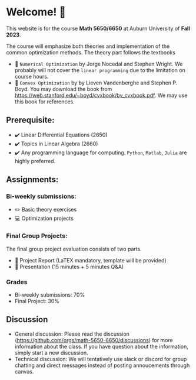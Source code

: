 # Welcome! 👋

This website is for the course **Math 5650/6650** at Auburn University of **Fall 2023**. 

The course will emphasize both theories and implementation of the common optimization methods. The theory part follows the textbooks

- :closed_book: ``Numerical Optimization`` by Jorge Nocedal and Stephen Wright. We probably will not cover the ``linear programming`` due to the limitation on course hours.  
- :closed_book: ``Convex Optimization`` by by Lieven Vandenberghe and Stephen P. Boyd. You may download the book from https://web.stanford.edu/~boyd/cvxbook/bv_cvxbook.pdf. We may use this book for references. 

## Prerequisite: 

- :heavy_check_mark: Linear Differential Equations (2650)
- :heavy_check_mark: Topics in Linear Algebra (2660)
- :heavy_check_mark: Any programming language for computing. ``Python``, ``Matlab``, ``Julia`` are highly preferred. 

## Assignments:

### Bi-weekly submissions: 

- :pencil2: Basic theory exercises 
- :computer: Optimization projects 

### Final Group Projects:

The final group project evaluation consists of two parts. 

- :notebook_with_decorative_cover: Project Report (LaTEX mandatory, template will be provided)
- :microphone: Presentation (15 minutes + 5 minutes Q&A)

### Grades

- Bi-weekly submissions: 70%
- Final Project: 30% 

## Discussion

- General discussion: Please read the discussion (https://github.com/orgs/math-5650-6650/discussions) for more information about the class. If you have question about the information, simply start a new discussion. 
- Technical discussion: We will tentatively use slack or discord for group chatting and direct messages instead of posting annoucements through canvas. 

<!--

**Here are some ideas to get you started:**

🙋‍♀️ A short introduction - what is your organization all about?
🌈 Contribution guidelines - how can the community get involved?
👩‍💻 Useful resources - where can the community find your docs? Is there anything else the community should know?
🍿 Fun facts - what does your team eat for breakfast?
🧙 Remember, you can do mighty things with the power of [Markdown](https://docs.github.com/github/writing-on-github/getting-started-with-writing-and-formatting-on-github/basic-writing-and-formatting-syntax)
-->
